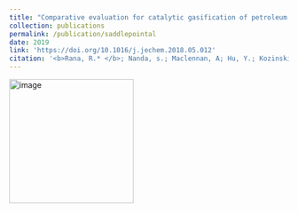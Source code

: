 ```yaml
---
title: "Comparative evaluation for catalytic gasification of petroleum coke and asphaltene in subcritical and supercritical water"
collection: publications
permalink: /publication/saddlepointal
date: 2019
link: 'https://doi.org/10.1016/j.jechem.2018.05.012'
citation: '<b>Rana, R.* </b>; Nanda, s.; Maclennan, A; Hu, Y.; Kozinski, J.; Dalai, A. K.'
---
```


<img width="224" alt="image" src="https://github.com/Rachita028/Rachita028.github.io/assets/58958731/3d950b6a-82a5-4a03-b76e-8554f21f0fa6">
